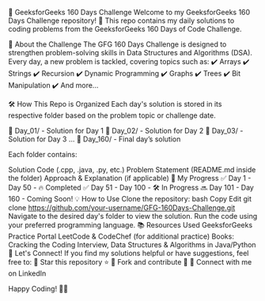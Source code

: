 🚀 GeeksforGeeks 160 Days Challenge
Welcome to my GeeksforGeeks 160 Days Challenge repository! 🎯 This repo contains my daily solutions to coding problems from the GeeksforGeeks 160 Days of Code Challenge.

📌 About the Challenge
The GFG 160 Days Challenge is designed to strengthen problem-solving skills in Data Structures and Algorithms (DSA). Every day, a new problem is tackled, covering topics such as:
✔️ Arrays
✔️ Strings
✔️ Recursion
✔️ Dynamic Programming
✔️ Graphs
✔️ Trees
✔️ Bit Manipulation
✔️ And more...

🛠 How This Repo is Organized
Each day's solution is stored in its respective folder based on the problem topic or challenge date.

📂 Day_01/ - Solution for Day 1
📂 Day_02/ - Solution for Day 2
📂 Day_03/ - Solution for Day 3
...
📂 Day_160/ - Final day’s solution

Each folder contains:

Solution Code (.cpp, .java, .py, etc.)
Problem Statement (README.md inside the folder)
Approach & Explanation (if applicable)
🚀 My Progress
✅ Day 1 - Day 50 - 🔥 Completed
✅ Day 51 - Day 100 - 🛠 In Progress
🔜 Day 101 - Day 160 - Coming Soon!
💡 How to Use
Clone the repository:
bash
Copy
Edit
git clone https://github.com/your-username/GFG-160Days-Challenge.git
Navigate to the desired day's folder to view the solution.
Run the code using your preferred programming language.
📚 Resources Used
GeeksforGeeks Practice Portal
LeetCode & CodeChef (for additional practice)
Books: Cracking the Coding Interview, Data Structures & Algorithms in Java/Python
🎯 Let's Connect!
If you find my solutions helpful or have suggestions, feel free to:
🔹 Star this repository ⭐
🔹 Fork and contribute 🔄
🔹 Connect with me on LinkedIn

Happy Coding! 🚀🔥

